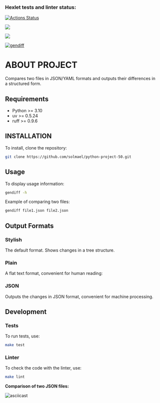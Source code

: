 ### Hexlet tests and linter status:
[![Actions Status](https://github.com/solmael/python-project-50/actions/workflows/hexlet-check.yml/badge.svg)](https://github.com/solmael/python-project-50/actions)

<a href="https://codeclimate.com/github/solmael/python-project-50/maintainability"><img src="https://api.codeclimate.com/v1/badges/c45c3f5436e544dbd87e/maintainability" /></a>

<a href="https://codeclimate.com/github/solmael/python-project-50/test_coverage"><img src="https://api.codeclimate.com/v1/badges/c45c3f5436e544dbd87e/test_coverage" /></a>

[![gendiff](https://github.com/solmael/python-project-50/actions/workflows/gendiff.yml/badge.svg)](https://github.com/solmael/python-project-50/actions/workflows/gendiff.yml)

# ABOUT PROJECT 

Compares two files in JSON/YAML formats and outputs their differences in a structured form.

## Requirements 
- Python >= 3.10
- uv >= 0.5.24
- ruff >= 0.9.6
  
## INSTALLATION

To install, clone the repository:
```sh
git clone https://github.com/solmael/python-project-50.git
```
## Usage

To display usage information:

```sh
gendiff -h
```

Example of comparing two files:

```sh
gendiff file1.json file2.json
```

## Output Formats

### Stylish

The default format. Shows changes in a tree structure.

### Plain

A flat text format, convenient for human reading:

### JSON

Outputs the changes in JSON format, convenient for machine processing.

## Development

### Tests

To run tests, use:

```sh
make test
```

### Linter

To check the code with the linter, use:

```sh
make lint
```

**Comparison of two JSON files:**

![asciicast](https://asciinema.org/a/q2yg4uVZnFlpl4Qw2LE451p8q.gif)